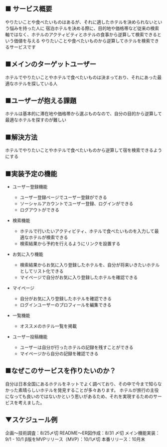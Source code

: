 ## ■ サービス概要
やりたいことや食べたいものはあるが、それに適したホテルを決められないという悩みを持った人に
宿泊ホテルを決める際に、目的地や価格帯など従来の検索軸ではなく、ホテルのアクティビティとホテルの食事から逆算して検索できるという価値を与える
やりたいことや食べたいものから逆算してホテルを検索できるサービスです

## ■メインのターゲットユーザー
ホテルでやりたいことやホテルで食べたいものは決まっており、それにあった最適なホテルを探している人

## ■ユーザーが抱える課題
ホテルは基本的に滞在地や価格帯から選ぶものなので、自分の目的から逆算して最適なホテルを探すのが難しい

## ■解決方法
ホテルでやりたいことやホテルで食べたいものから逆算して宿を検索できるようにする

## ■実装予定の機能
- ユーザー登録機能
  - ユーザー登録ページでユーザー登録ができる
  - ソーシャルアカウントでユーザー登録、ログインができる
  - ログアウトができる

- 検索機能
  - ホテルで行いたいアクティビティ、ホテルで食べたいものを入力して最適なホテルが検索できる
  - 検索結果から予約を行えるようにリンクを設置する

- お気に入り機能
  - 検索結果からお気に入り登録したホテルを、自分が将来いきたいホテルとしてリスト化できる
  - マイページで自分がお気に入り登録したホテルを確認できる

- マイページ
  - 自分がお気に入り登録したホテルを確認できる
  - ログインユーザーのプロフィールを編集できる

- 一覧機能
  - オススメのホテル一覧を掲載

- ユーザー投稿機能
  - ユーザーは自分が行ったホテルの記録を残すことができる
  - マイページから自分の記録を確認できる

## ■なぜこのサービスを作りたいのか？
自分は日本全国にあるホテルをネットでよく調べており、その中で今まで知らなかった素晴らしいホテルを発見することが多々あります。
ホテルが旅行の主役になっても良いのではないかという思いがあるため、それを実現するためのサービスを考えました。

## ▼スケジュール例
企画〜技術調査：8/25〆切
README〜ER図作成：8/31 〆切
メイン機能実装：9/1 - 10/1
β版をMVPリリース（MVP）：10/1〆切
本番リリース：10月末
